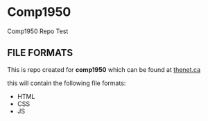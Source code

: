 # Comp1950
Comp1950 Repo Test

## FILE FORMATS

This is repo created for **comp1950** which can be found at [thenet.ca](http://thenet.ca)

this will contain the following file formats:

* HTML
* CSS
* JS
